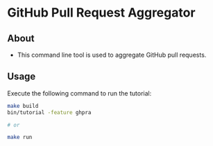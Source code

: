 # GitHub Pull Request Aggregator

## About

- This command line tool is used to aggregate GitHub pull requests.

## Usage

Execute the following command to run the tutorial:

```bash
make build
bin/tutorial -feature ghpra

# or

make run
```